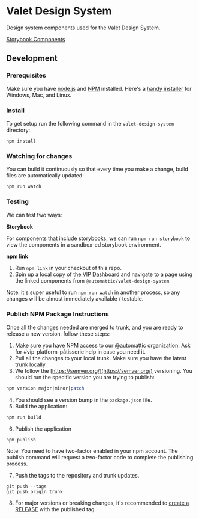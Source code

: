 # Valet Design System

Design system components used for the Valet Design System.

[Storybook Components](https://valet-design-system-components.netlify.app/)

## Development

### Prerequisites

Make sure you have [node.js](https://nodejs.org/) and [NPM](https://docs.npmjs.com/getting-started/what-is-npm) installed. Here's a [handy installer](https://nodejs.org/download/) for Windows, Mac, and Linux.

### Install

To get setup run the following command in the `valet-design-system` directory:

```
npm install
```

### Watching for changes

You can build it continuously so that every time you make a change, build files are automatically updated:

```
npm run watch
```

### Testing

We can test two ways:

**Storybook**

For components that include storybooks, we can run `npm run storybook` to view the components in a sandbox-ed storybook environment.

**npm link**

1. Run `npm link` in your checkout of this repo.
2. Spin up a local copy of [the VIP Dashboard](https://github.com/automattic/vip-ui) and navigate to a page using the linked components from `@automattic/valet-design-system`

Note: it's super useful to run `npm run watch` in another process, so any changes will be almost immediately available / testable.

### Publish NPM Package Instructions

Once all the changes needed are merged to trunk, and you are ready to release a new version, follow these steps:

1. Make sure you have NPM access to our @automattic organization. Ask for #vip-platform-pâtisserie help in case you need it.
2. Pull all the changes to your local trunk. Make sure you have the latest trunk locally.
3. We follow the [https://semver.org/](https://semver.org/) versioning. You should run the specific version you are trying to publish:

```bash
npm version major|minor|patch
```

4. You should see a version bump in the `package.json` file.
5. Build the application:

```bash
npm run build
```

6. Publish the application
```
npm publish
```

Note: You need to have two-factor enabled in your npm account. The publish command will request a two-factor code to complete the publishing process.

7. Push the tags to the repository and trunk updates.

```
git push --tags
git push origin trunk
```

8. For major versions or breaking changes, it's recommended to [create a RELEASE](https://github.com/Automattic/valet-design-system/releases) with the published tag.
